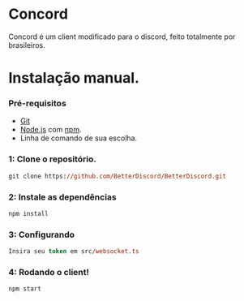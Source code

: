 # Concord

Concord é um client modificado para o discord, feito totalmente por 
brasileiros.

# Instalação manual.

### Pré-requisitos
- [Git](https://git-scm.com)
- [Node.js](https://nodejs.org/en/) com  [npm](https://www.npmjs.com/).
- Linha de comando de sua escolha.


### 1: Clone o repositório.
```ps
git clone https://github.com/BetterDiscord/BetterDiscord.git
```
### 2: Instale as dependências
```ps
npm install
```
### 3: Configurando
```ps
Insira seu token em src/websocket.ts
```

### 4: Rodando o client!
```ps
npm start
```


